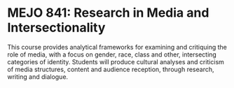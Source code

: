# MEJO 841: Research in Media and Intersectionality

This course provides analytical frameworks for examining and critiquing the role of media, with a focus on gender, race, class and other, intersecting categories of identity. Students will produce cultural analyses and criticism of media structures, content and audience reception, through research, writing and dialogue.